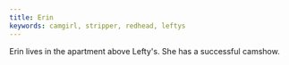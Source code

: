 ```yaml
---
title: Erin
keywords: camgirl, stripper, redhead, leftys
---
```


Erin lives in the apartment above Lefty's. She has a successful camshow.
